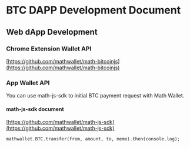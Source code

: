 # BTC DAPP Development Document

## Web dApp Development

### Chrome Extension Wallet API

[https://github.com/mathwallet/math-bitcoinjs](https://github.com/mathwallet/math-bitcoinjs)

### App Wallet API

You can use math-js-sdk to initial BTC payment request with Math Wallet.

#### math-js-sdk document

[https://github.com/mathwallet/math-js-sdk](https://github.com/mathwallet/math-js-sdk)

```
mathwallet.BTC.transfer(from, amount, to, memo).then(console.log);
```

